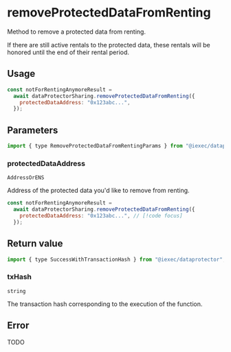 # removeProtectedDataFromRenting

Method to remove a protected data from renting.

If there are still active rentals to the protected data, these rentals will be honored until the
end of their rental period.

## Usage

```js
const notForRentingAnymoreResult =
  await dataProtectorSharing.removeProtectedDataFromRenting({
    protectedDataAddress: "0x123abc...",
  });
```

## Parameters

```js
import { type RemoveProtectedDataFromRentingParams } from "@iexec/dataprotector";
```

### protectedDataAddress

`AddressOrENS`

Address of the protected data you'd like to remove from renting.

```js
const notForRentingAnymoreResult =
  await dataProtectorSharing.removeProtectedDataFromRenting({
    protectedDataAddress: "0x123abc...", // [!code focus]
  });
```

## Return value

```js
import { type SuccessWithTransactionHash } from "@iexec/dataprotector";
```

### txHash

`string`

The transaction hash corresponding to the execution of the function.

## Error

TODO
